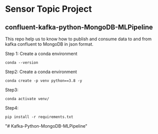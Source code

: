 # Sensor Topic Project
## confluent-kafka-python-MongoDB-MLPipeline


This repo help us to know how to publish and consume data to and from kafka confluent to MongoDB in json format.

Step 1: Create a conda environment
```
conda --version
```

Step2: Create  a conda environment
```
conda create -p venv python==3.8 -y
```

Step3:
```
conda activate venv/
```
Step4:
```
pip install -r requirements.txt
```

"# Kafka-Python-MongoDB-MLPipeline" 
